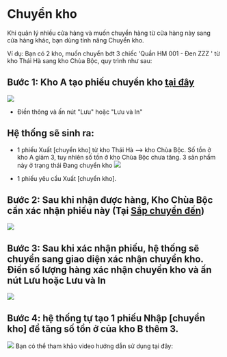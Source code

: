 # Chuyển kho

Khi quản lý nhiều cửa hàng và muốn chuyển hàng từ cửa hàng này sang cửa hàng khác, bạn dùng tính năng Chuyển kho.

Ví dụ: Bạn có 2 kho, muốn chuyển bớt 3 chiếc 'Quần HM 001 - Đen ZZZ ' từ kho Thái Hà sang kho Chùa Bộc, quy trình như sau:
## Bước 1: Kho A tạo phiếu chuyển kho [tại đây](https://new.nhanh.vn/inventory/transfer/add)
![](https://raw.githubusercontent.com/nhanhapi/manual/master/docs/kho-hang/img/tao-phieu-ck1.jpg)

- Điền thông và ấn nút "Lưu" hoặc "Lưu và In"

## Hệ thống sẽ sinh ra:
- 1 phiếu Xuất [chuyển kho] từ kho Thái Hà --> kho Chùa Bộc. Số tồn ở kho A giảm 3, tuy nhiên số tồn ở kho Chùa Bộc chưa tăng. 3 sản phẩm này ở trạng thái Đang chuyển kho
![](https://raw.githubusercontent.com/nhanhapi/manual/master/docs/kho-hang/img/phieu-yeu-cau-ck1.jpg)

- 1 phiếu yêu cầu Xuất [chuyển kho].

## Bước 2: Sau khi nhận được hàng, Kho Chùa Bộc cần xác nhận phiếu này (Tại [Sắp chuyển đến](https://new.nhanh.vn/inventory/transfer/draft?tab=waitingConfirm))

![](https://raw.githubusercontent.com/nhanhapi/manual/master/docs/kho-hang/img/phieu-xac-nhan-ck3.png)

## Bước 3: Sau khi xác nhận phiếu, hệ thống sẽ chuyển sang giao diện xác nhận chuyển kho. Điền số lượng hàng xác nhận chuyển kho và ấn nút Lưu hoặc Lưu và In
![](https://raw.githubusercontent.com/nhanhapi/manual/master/docs/kho-hang/img/xac-nhan-ck1.png)

## Bước 4: hệ thống tự tạo 1 phiếu Nhập [chuyển kho] để tăng số tồn ở của kho B thêm 3.
![](https://raw.githubusercontent.com/nhanhapi/manual/master/docs/kho-hang/img/phieu-ck-tu-A-sang-B.jpg)
Bạn có thể tham khảo video hướng dẫn sử dụng tại đây:

